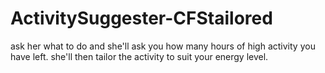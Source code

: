 # ActivitySuggester-CFStailored
ask her what to do and she'll ask you how many hours of high activity you have left. she'll then tailor the activity to suit your energy level. 
